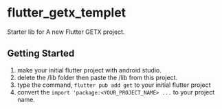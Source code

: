 # flutter_getx_templet

Starter lib for A new Flutter GETX project.

## Getting Started

1. make your initial flutter project with android studio.
2. delete the /lib folder then paste the /lib from this project.
3. type the command, `flutter pub add get` to your initial flutter project
4. convert the `import 'package:<YOUR_PROJECT_NAME> ...` to your project name.
